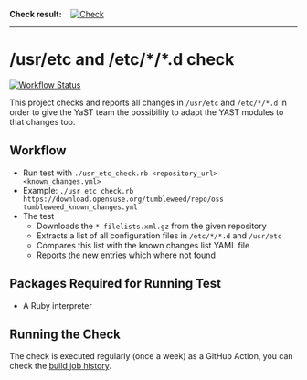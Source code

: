 **Check result:** &nbsp;&nbsp; [![Check](https://github.com/yast/usr-etc-test/workflows/Check/badge.svg?branch=master)](
https://github.com/yast/usr-etc-test/actions?query=workflow%3ACheck+branch%3Amaster)

---

/usr/etc and /etc/\*/\*.d check
==============================

[![Workflow Status](https://github.com/yast/usr-etc-test/workflows/CI/badge.svg?branch=master)](
https://github.com/yast/usr-etc-test/actions?query=workflow%3ACI+branch%3Amaster)


This project checks and reports all changes in `/usr/etc` and `/etc/*/*.d`
in order to give the YaST team the possibility to adapt the YAST modules to that
changes too.

## Workflow

- Run test with `./usr_etc_check.rb <repository_url> <known_changes.yml>`
- Example: `./usr_etc_check.rb https://download.opensuse.org/tumbleweed/repo/oss tumbleweed_known_changes.yml`
- The test
  - Downloads the `*-filelists.xml.gz` from the given repository
  - Extracts a list of all configuration files in `/etc/*/*.d` and `/usr/etc`
  - Compares this list with the known changes list YAML file
  - Reports the new entries which where not found

## Packages Required for Running Test

- A Ruby interpreter

## Running the Check

The check is executed regularly (once a week) as a GitHub Action,
you can check the [build job history](
https://github.com/yast/usr-etc-test/actions?query=workflow%3ACheck+branch%3Amaster).
